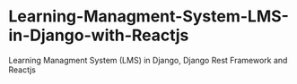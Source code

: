 # Learning-Managment-System-LMS-in-Django-with-Reactjs
Learning Managment System (LMS) in Django, Django Rest Framework and Reactjs
